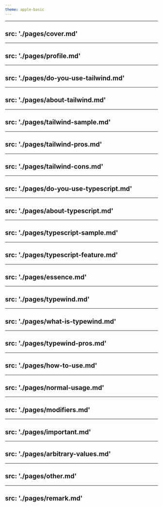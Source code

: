 ```yaml
---
theme: apple-basic
---
```


---
src: './pages/cover.md'
---

---
src: './pages/profile.md'
---

---
src: './pages/do-you-use-tailwind.md'
---

---
src: './pages/about-tailwind.md'
---

---
src: './pages/tailwind-sample.md'
---

---
src: './pages/tailwind-pros.md'
---

---
src: './pages/tailwind-cons.md'
---

---
src: './pages/do-you-use-typescript.md'
---

---
src: './pages/about-typescript.md'
---

---
src: './pages/typescript-sample.md'
---

---
src: './pages/typescript-feature.md'
---

---
src: './pages/essence.md'
---

---
src: './pages/typewind.md'
---

---
src: './pages/what-is-typewind.md'
---

---
src: './pages/typewind-pros.md'
---

---
src: './pages/how-to-use.md'
---

---
src: './pages/normal-usage.md'
---

---
src: './pages/modifiers.md'
---

---
src: './pages/important.md'
---

---
src: './pages/arbitrary-values.md'
---

---
src: './pages/other.md'
---

---
src: './pages/remark.md'
---
